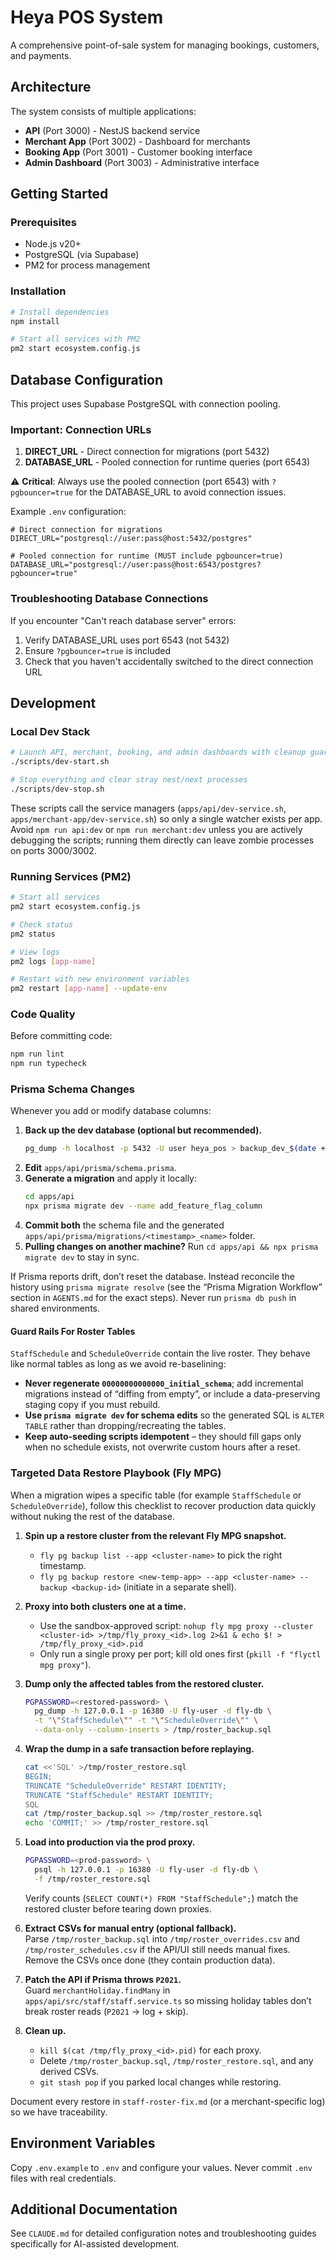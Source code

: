 # Heya POS System

A comprehensive point-of-sale system for managing bookings, customers, and payments.

## Architecture

The system consists of multiple applications:
- **API** (Port 3000) - NestJS backend service
- **Merchant App** (Port 3002) - Dashboard for merchants
- **Booking App** (Port 3001) - Customer booking interface
- **Admin Dashboard** (Port 3003) - Administrative interface

## Getting Started

### Prerequisites

- Node.js v20+
- PostgreSQL (via Supabase)
- PM2 for process management

### Installation

```bash
# Install dependencies
npm install

# Start all services with PM2
pm2 start ecosystem.config.js
```

## Database Configuration

This project uses Supabase PostgreSQL with connection pooling. 

### Important: Connection URLs

1. **DIRECT_URL** - Direct connection for migrations (port 5432)
2. **DATABASE_URL** - Pooled connection for runtime queries (port 6543)

⚠️ **Critical**: Always use the pooled connection (port 6543) with `?pgbouncer=true` for the DATABASE_URL to avoid connection issues.

Example `.env` configuration:
```env
# Direct connection for migrations
DIRECT_URL="postgresql://user:pass@host:5432/postgres"

# Pooled connection for runtime (MUST include pgbouncer=true)
DATABASE_URL="postgresql://user:pass@host:6543/postgres?pgbouncer=true"
```

### Troubleshooting Database Connections

If you encounter "Can't reach database server" errors:
1. Verify DATABASE_URL uses port 6543 (not 5432)
2. Ensure `?pgbouncer=true` is included
3. Check that you haven't accidentally switched to the direct connection URL

## Development

### Local Dev Stack

```bash
# Launch API, merchant, booking, and admin dashboards with cleanup guards
./scripts/dev-start.sh

# Stop everything and clear stray nest/next processes
./scripts/dev-stop.sh
```

These scripts call the service managers (`apps/api/dev-service.sh`, `apps/merchant-app/dev-service.sh`) so only a single watcher exists per app. Avoid `npm run api:dev` or `npm run merchant:dev` unless you are actively debugging the scripts; running them directly can leave zombie processes on ports 3000/3002.

### Running Services (PM2)

```bash
# Start all services
pm2 start ecosystem.config.js

# Check status
pm2 status

# View logs
pm2 logs [app-name]

# Restart with new environment variables
pm2 restart [app-name] --update-env
```

### Code Quality

Before committing code:
```bash
npm run lint
npm run typecheck
```

### Prisma Schema Changes

Whenever you add or modify database columns:

1. **Back up the dev database (optional but recommended).**
   ```bash
   pg_dump -h localhost -p 5432 -U user heya_pos > backup_dev_$(date +%Y%m%d_%H%M%S).sql
   ```
2. **Edit** `apps/api/prisma/schema.prisma`.
3. **Generate a migration** and apply it locally:
   ```bash
   cd apps/api
   npx prisma migrate dev --name add_feature_flag_column
   ```
4. **Commit both** the schema file and the generated `apps/api/prisma/migrations/<timestamp>_<name>` folder.
5. **Pulling changes on another machine?** Run `cd apps/api && npx prisma migrate dev` to stay in sync.

If Prisma reports drift, don’t reset the database. Instead reconcile the history using `prisma migrate resolve` (see the “Prisma Migration Workflow” section in `AGENTS.md` for the exact steps). Never run `prisma db push` in shared environments.

#### Guard Rails For Roster Tables

`StaffSchedule` and `ScheduleOverride` contain the live roster. They behave like normal tables as long as we avoid re-baselining:

- **Never regenerate `00000000000000_initial_schema`**; add incremental migrations instead of “diffing from empty”, or include a data-preserving staging copy if you must rebuild.
- **Use `prisma migrate dev` for schema edits** so the generated SQL is `ALTER TABLE` rather than dropping/recreating the tables.
- **Keep auto-seeding scripts idempotent** – they should fill gaps only when no schedule exists, not overwrite custom hours after a reset.

### Targeted Data Restore Playbook (Fly MPG)

When a migration wipes a specific table (for example `StaffSchedule` or `ScheduleOverride`), follow this checklist to recover production data quickly without nuking the rest of the database.

1. **Spin up a restore cluster from the relevant Fly MPG snapshot.**  
   - `fly pg backup list --app <cluster-name>` to pick the right timestamp.  
   - `fly pg backup restore <new-temp-app> --app <cluster-name> --backup <backup-id>` (initiate in a separate shell).

2. **Proxy into both clusters one at a time.**  
   - Use the sandbox-approved script: `nohup fly mpg proxy --cluster <cluster-id> >/tmp/fly_proxy_<id>.log 2>&1 & echo $! > /tmp/fly_proxy_<id>.pid`  
   - Only run a single proxy per port; kill old ones first (`pkill -f "flyctl mpg proxy"`).

3. **Dump only the affected tables from the restored cluster.**  
   ```bash
   PGPASSWORD=<restored-password> \
     pg_dump -h 127.0.0.1 -p 16380 -U fly-user -d fly-db \
     -t "\"StaffSchedule\"" -t "\"ScheduleOverride\"" \
     --data-only --column-inserts > /tmp/roster_backup.sql
   ```

4. **Wrap the dump in a safe transaction before replaying.**  
   ```bash
   cat <<'SQL' >/tmp/roster_restore.sql
   BEGIN;
   TRUNCATE "ScheduleOverride" RESTART IDENTITY;
   TRUNCATE "StaffSchedule" RESTART IDENTITY;
   SQL
   cat /tmp/roster_backup.sql >> /tmp/roster_restore.sql
   echo 'COMMIT;' >> /tmp/roster_restore.sql
   ```

5. **Load into production via the prod proxy.**  
   ```bash
   PGPASSWORD=<prod-password> \
     psql -h 127.0.0.1 -p 16380 -U fly-user -d fly-db \
     -f /tmp/roster_restore.sql
   ```
   Verify counts (`SELECT COUNT(*) FROM "StaffSchedule";`) match the restored cluster before tearing down proxies.

6. **Extract CSVs for manual entry (optional fallback).**  
   Parse `/tmp/roster_backup.sql` into `/tmp/roster_overrides.csv` and `/tmp/roster_schedules.csv` if the API/UI still needs manual fixes. Remove the CSVs once done (they contain production data).

7. **Patch the API if Prisma throws `P2021`.**  
   Guard `merchantHoliday.findMany` in `apps/api/src/staff/staff.service.ts` so missing holiday tables don’t break roster reads (`P2021` → log + skip).

8. **Clean up.**  
   - `kill $(cat /tmp/fly_proxy_<id>.pid)` for each proxy.  
   - Delete `/tmp/roster_backup.sql`, `/tmp/roster_restore.sql`, and any derived CSVs.  
   - `git stash pop` if you parked local changes while restoring.

Document every restore in `staff-roster-fix.md` (or a merchant-specific log) so we have traceability.

## Environment Variables

Copy `.env.example` to `.env` and configure your values. Never commit `.env` files with real credentials.

## Additional Documentation

See `CLAUDE.md` for detailed configuration notes and troubleshooting guides specifically for AI-assisted development.
